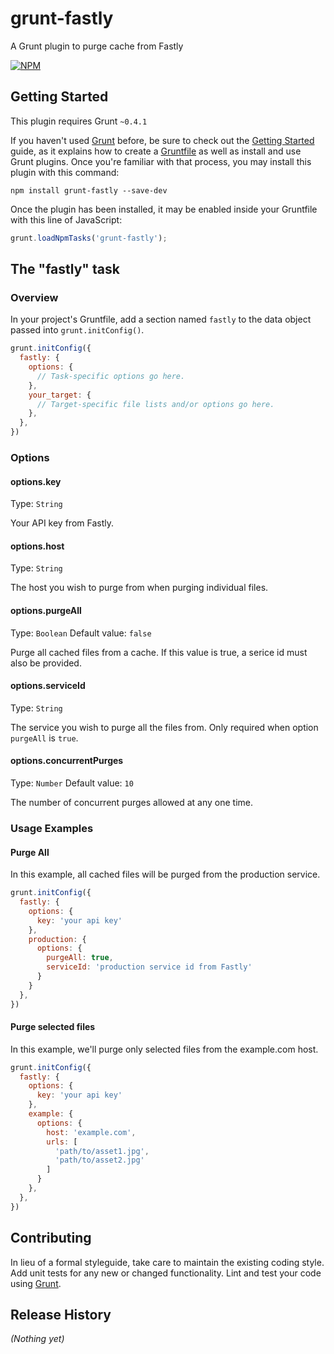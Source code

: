 # grunt-fastly

A Grunt plugin to purge cache from Fastly

[![NPM](https://nodei.co/npm/grunt-fastly.png)](https://nodei.co/npm/grunt-fastly/)

## Getting Started
This plugin requires Grunt `~0.4.1`

If you haven't used [Grunt](http://gruntjs.com/) before, be sure to check out the [Getting Started](http://gruntjs.com/getting-started) guide, as it explains how to create a [Gruntfile](http://gruntjs.com/sample-gruntfile) as well as install and use Grunt plugins. Once you're familiar with that process, you may install this plugin with this command:

```shell
npm install grunt-fastly --save-dev
```

Once the plugin has been installed, it may be enabled inside your Gruntfile with this line of JavaScript:

```js
grunt.loadNpmTasks('grunt-fastly');
```

## The "fastly" task

### Overview
In your project's Gruntfile, add a section named `fastly` to the data object passed into `grunt.initConfig()`.

```js
grunt.initConfig({
  fastly: {
    options: {
      // Task-specific options go here.
    },
    your_target: {
      // Target-specific file lists and/or options go here.
    },
  },
})
```

### Options

#### options.key
Type: `String`

Your API key from Fastly.

#### options.host
Type: `String`

The host you wish to purge from when purging individual files.

#### options.purgeAll
Type: `Boolean`
Default value: `false`

Purge all cached files from a cache. If this value is true, a serice id must also be provided.

#### options.serviceId
Type: `String`

The service you wish to purge all the files from. Only required when option `purgeAll` is `true`.

#### options.concurrentPurges
Type: `Number`
Default value: `10`

The number of concurrent purges allowed at any one time.

### Usage Examples

#### Purge All
In this example, all cached files will be purged from the production service.

```js
grunt.initConfig({
  fastly: {
    options: {
      key: 'your api key'
    },
    production: {
      options: {
        purgeAll: true,
        serviceId: 'production service id from Fastly'
      }
    }
  },
})
```

#### Purge selected files
In this example, we'll purge only selected files from the example.com host.

```js
grunt.initConfig({
  fastly: {
    options: {
      key: 'your api key'
    },
    example: {
      options: {
        host: 'example.com',
        urls: [
          'path/to/asset1.jpg',
          'path/to/asset2.jpg'
        ]
      }
    },
  },
})
```

## Contributing
In lieu of a formal styleguide, take care to maintain the existing coding style. Add unit tests for any new or changed functionality. Lint and test your code using [Grunt](http://gruntjs.com/).

## Release History
_(Nothing yet)_
